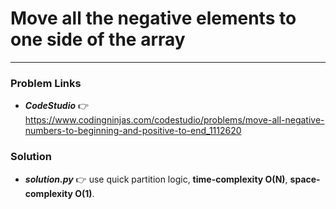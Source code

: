 # Move all the negative elements to one side of the array

---

### Problem Links
- **_CodeStudio_** :point_right: https://www.codingninjas.com/codestudio/problems/move-all-negative-numbers-to-beginning-and-positive-to-end_1112620

### Solution
- **_solution.py_** :point_right: use quick partition logic, **time-complexity O(N)**, **space-complexity O(1)**.
